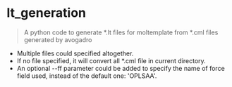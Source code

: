 # lt_generation
> A python code to generate *.lt files for moltemplate from *.cml files generated by avogadro
- Multiple files could specified altogether.
- If no file specified, it will convert all *.cml file in current directory.
- An optional --ff parameter could be added to specify the name of force field used, instead of the default one: 'OPLSAA'.

